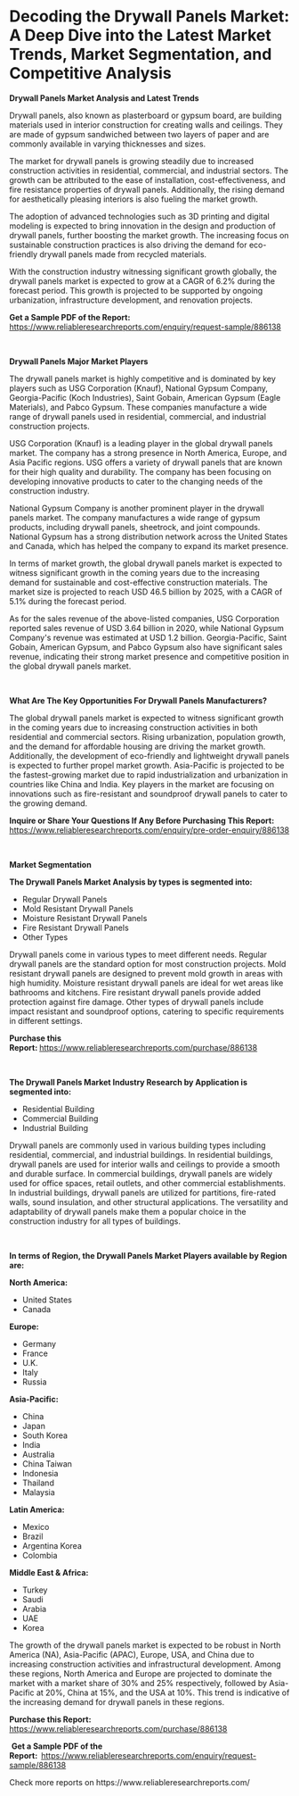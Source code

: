 <p><h1>Decoding the Drywall Panels Market: A Deep Dive into the Latest Market Trends, Market Segmentation, and Competitive Analysis</h1></p><p><strong>Drywall Panels Market Analysis and Latest Trends</strong></p>
<p><p>Drywall panels, also known as plasterboard or gypsum board, are building materials used in interior construction for creating walls and ceilings. They are made of gypsum sandwiched between two layers of paper and are commonly available in varying thicknesses and sizes.</p><p>The market for drywall panels is growing steadily due to increased construction activities in residential, commercial, and industrial sectors. The growth can be attributed to the ease of installation, cost-effectiveness, and fire resistance properties of drywall panels. Additionally, the rising demand for aesthetically pleasing interiors is also fueling the market growth.</p><p>The adoption of advanced technologies such as 3D printing and digital modeling is expected to bring innovation in the design and production of drywall panels, further boosting the market growth. The increasing focus on sustainable construction practices is also driving the demand for eco-friendly drywall panels made from recycled materials.</p><p>With the construction industry witnessing significant growth globally, the drywall panels market is expected to grow at a CAGR of 6.2% during the forecast period. This growth is projected to be supported by ongoing urbanization, infrastructure development, and renovation projects.</p></p>
<p><strong>Get a Sample PDF of the Report:&nbsp;</strong> <a href="https://www.reliableresearchreports.com/enquiry/request-sample/886138">https://www.reliableresearchreports.com/enquiry/request-sample/886138</a></p>
<p>&nbsp;</p>
<p><strong>Drywall Panels Major Market Players</strong></p>
<p><p>The drywall panels market is highly competitive and is dominated by key players such as USG Corporation (Knauf), National Gypsum Company, Georgia-Pacific (Koch Industries), Saint Gobain, American Gypsum (Eagle Materials), and Pabco Gypsum. These companies manufacture a wide range of drywall panels used in residential, commercial, and industrial construction projects.</p><p>USG Corporation (Knauf) is a leading player in the global drywall panels market. The company has a strong presence in North America, Europe, and Asia Pacific regions. USG offers a variety of drywall panels that are known for their high quality and durability. The company has been focusing on developing innovative products to cater to the changing needs of the construction industry.</p><p>National Gypsum Company is another prominent player in the drywall panels market. The company manufactures a wide range of gypsum products, including drywall panels, sheetrock, and joint compounds. National Gypsum has a strong distribution network across the United States and Canada, which has helped the company to expand its market presence.</p><p>In terms of market growth, the global drywall panels market is expected to witness significant growth in the coming years due to the increasing demand for sustainable and cost-effective construction materials. The market size is projected to reach USD 46.5 billion by 2025, with a CAGR of 5.1% during the forecast period.</p><p>As for the sales revenue of the above-listed companies, USG Corporation reported sales revenue of USD 3.64 billion in 2020, while National Gypsum Company's revenue was estimated at USD 1.2 billion. Georgia-Pacific, Saint Gobain, American Gypsum, and Pabco Gypsum also have significant sales revenue, indicating their strong market presence and competitive position in the global drywall panels market.</p></p>
<p>&nbsp;</p>
<p><strong>What Are The Key Opportunities For Drywall Panels Manufacturers?</strong></p>
<p><p>The global drywall panels market is expected to witness significant growth in the coming years due to increasing construction activities in both residential and commercial sectors. Rising urbanization, population growth, and the demand for affordable housing are driving the market growth. Additionally, the development of eco-friendly and lightweight drywall panels is expected to further propel market growth. Asia-Pacific is projected to be the fastest-growing market due to rapid industrialization and urbanization in countries like China and India. Key players in the market are focusing on innovations such as fire-resistant and soundproof drywall panels to cater to the growing demand.</p></p>
<p><strong>Inquire or Share Your Questions If Any Before Purchasing This Report:</strong> <a href="https://www.reliableresearchreports.com/enquiry/pre-order-enquiry/886138">https://www.reliableresearchreports.com/enquiry/pre-order-enquiry/886138</a></p>
<p>&nbsp;</p>
<p><strong>Market Segmentation</strong></p>
<p><strong>The Drywall Panels Market Analysis by types is segmented into:</strong></p>
<p><ul><li>Regular Drywall Panels</li><li>Mold Resistant Drywall Panels</li><li>Moisture Resistant Drywall Panels</li><li>Fire Resistant Drywall Panels</li><li>Other Types</li></ul></p>
<p><p>Drywall panels come in various types to meet different needs. Regular drywall panels are the standard option for most construction projects. Mold resistant drywall panels are designed to prevent mold growth in areas with high humidity. Moisture resistant drywall panels are ideal for wet areas like bathrooms and kitchens. Fire resistant drywall panels provide added protection against fire damage. Other types of drywall panels include impact resistant and soundproof options, catering to specific requirements in different settings.</p></p>
<p><strong>Purchase this Report:&nbsp;</strong><a href="https://www.reliableresearchreports.com/purchase/886138">https://www.reliableresearchreports.com/purchase/886138</a></p>
<p>&nbsp;</p>
<p><strong>The Drywall Panels Market Industry Research by Application is segmented into:</strong></p>
<p><ul><li>Residential Building</li><li>Commercial Building</li><li>Industrial Building</li></ul></p>
<p><p>Drywall panels are commonly used in various building types including residential, commercial, and industrial buildings. In residential buildings, drywall panels are used for interior walls and ceilings to provide a smooth and durable surface. In commercial buildings, drywall panels are widely used for office spaces, retail outlets, and other commercial establishments. In industrial buildings, drywall panels are utilized for partitions, fire-rated walls, sound insulation, and other structural applications. The versatility and adaptability of drywall panels make them a popular choice in the construction industry for all types of buildings.</p></p>
<p>&nbsp;</p>
<p><strong>In terms of Region, the Drywall Panels Market Players available by Region are:</strong></p>
<p>
    <p> <strong> North America: </strong>
        <ul>
            <li>United States</li>
            <li>Canada</li>
        </ul>
        </p> 
    <p> <strong> Europe: </strong>
        <ul>
            <li>Germany</li>
            <li>France</li>
            <li>U.K.</li>
            <li>Italy</li>
            <li>Russia</li>
        </ul>
        </p> 
    <p> <strong> Asia-Pacific: </strong>
        <ul>
            <li>China</li>
            <li>Japan</li>
            <li>South Korea</li>
            <li>India</li>
            <li>Australia</li>
            <li>China Taiwan</li>
            <li>Indonesia</li>
            <li>Thailand</li>
            <li>Malaysia</li>
        </ul>
        </p> 
    <p> <strong> Latin America: </strong>
        <ul>
            <li>Mexico</li>
            <li>Brazil</li>
            <li>Argentina Korea</li>
            <li>Colombia</li>
        </ul>
        </p> 
    <p> <strong> Middle East & Africa: </strong>
        <ul>
            <li>Turkey</li>
            <li>Saudi</li>
            <li>Arabia</li>
            <li>UAE</li>
            <li>Korea</li>
        </ul>
    </p>
    </p>
<p><p>The growth of the drywall panels market is expected to be robust in North America (NA), Asia-Pacific (APAC), Europe, USA, and China due to increasing construction activities and infrastructural development. Among these regions, North America and Europe are projected to dominate the market with a market share of 30% and 25% respectively, followed by Asia-Pacific at 20%, China at 15%, and the USA at 10%. This trend is indicative of the increasing demand for drywall panels in these regions.</p></p>
<p><strong>Purchase this Report: </strong><a href="https://www.reliableresearchreports.com/purchase/886138">https://www.reliableresearchreports.com/purchase/886138</a></p>
<p>&nbsp;<strong>Get a Sample PDF of the Report:&nbsp;&nbsp;</strong><a href="https://www.reliableresearchreports.com/enquiry/request-sample/886138">https://www.reliableresearchreports.com/enquiry/request-sample/886138</a></p>
<p><strong></strong></p>
<p>Check more reports on https://www.reliableresearchreports.com/</p>